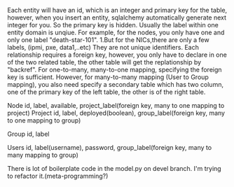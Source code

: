 Each entity will have an id, which is an integer and primary key for the table, however, when you insert an entity, sqlalchemy automatically generate next integer for you. So the primary key is hidden.
Usually the label within one entity domain is unqiue. For example, for the nodes, you only have one and only one label "death-star-101".
	1.But for the NICs,there are only a few labels, (ipmi, pxe, data1,..etc) They are not unique identifiers. 
Each relationship requires a foreign key, however, you only have to declare in one of the two related table, the other table will get the replationship by "backref". For one-to-many, many-to-one mapping, specifying the foreign key is sufficient. However, for many-to-many mapping (User to Group mapping), you also need specify a secondary table which has two column, one of the primary key of the left table, the other is of the right table. 

Node
    id, label, available, project_label(foreign key, many to one mapping to project)
Project
    id, label, deployed(boolean), group_label(foreign key, many to one mapping to group)

Group
    id, label

Users
    id, label(username), password, group_label(foreign key, many to many mapping to group)

     




There is lot of boilerplate code in the model.py on devel branch. I'm trying to refactor it.(meta-programming?)
